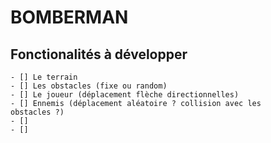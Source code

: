 # BOMBERMAN

## Fonctionalités à développer

    - [] Le terrain
    - [] Les obstacles (fixe ou random)
    - [] Le joueur (déplacement flèche directionnelles)
    - [] Ennemis (déplacement aléatoire ? collision avec les        obstacles ?)
    - []
    - []
